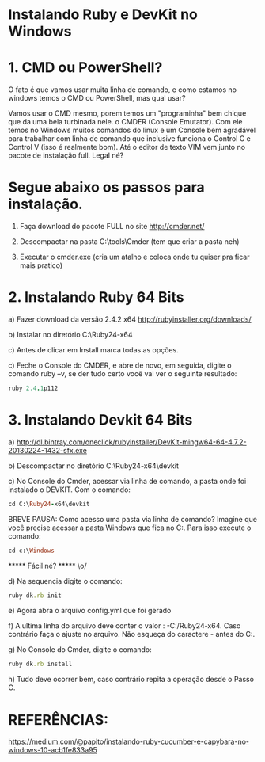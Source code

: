 # Instalando Ruby e DevKit no Windows

# 1. CMD ou PowerShell?

O fato é que vamos usar muita linha de comando, e como estamos no windows temos o CMD ou PowerShell, mas qual usar?

Vamos usar o CMD mesmo, porem temos um "programinha" bem chique que da uma bela turbinada nele. o CMDER (Console Emutator). Com ele temos no Windows muitos comandos do linux e um Console bem agradável para trabalhar com linha de comando que inclusive funciona o Control C e Control V (isso é realmente bom). Até o editor de texto VIM vem junto no pacote de instalação full. Legal né?

# Segue abaixo os passos para instalação.

1) Faça download do pacote FULL no site http://cmder.net/

2) Descompactar na pasta C:\tools\Cmder (tem que criar a pasta neh)

3) Executar o cmder.exe (cria um atalho e coloca onde tu quiser pra ficar mais pratico)

# 2. Instalando Ruby 64 Bits
a) Fazer download da versão 2.4.2 x64 http://rubyinstaller.org/downloads/

b) Instalar no diretório C:\Ruby24-x64

c) Antes de clicar em Install marca todas as opções.

c) Feche o Console do CMDER, e abre de novo, em seguida, digite o comando ruby –v, se der tudo certo você vai ver o seguinte resultado:

```ruby
ruby 2.4.1p112
```

# 3. Instalando Devkit 64 Bits
a) http://dl.bintray.com/oneclick/rubyinstaller/DevKit-mingw64-64-4.7.2-20130224-1432-sfx.exe

b) Descompactar no diretório C:\Ruby24-x64\devkit

c) No Console do Cmder, acessar via linha de comando, a pasta onde foi instalado o DEVKIT. Com o comando:

```ruby
cd C:\Ruby24-x64\devkit
```

BREVE PAUSA: Como acesso uma pasta via linha de comando?
Imagine que você precise acessar a pasta Windows que fica no C:\.
Para isso execute o comando:

```ruby
cd c:\Windows
```
***** Fácil né? ***** \o/

d) Na sequencia digite o comando:

```ruby
ruby dk.rb init
```

e) Agora abra o arquivo config.yml que foi gerado

f) A ultima linha do arquivo deve conter o valor : -C:/Ruby24-x64. Caso contrário faça o ajuste no arquivo. Não esqueça do caractere - antes do C:\.

g) No Console do Cmder, digite o comando:

```ruby
ruby dk.rb install
```

h) Tudo deve ocorrer bem, caso contrário repita a operação desde o Passo C.


# REFERÊNCIAS:

https://medium.com/@papito/instalando-ruby-cucumber-e-capybara-no-windows-10-acb1fe833a95